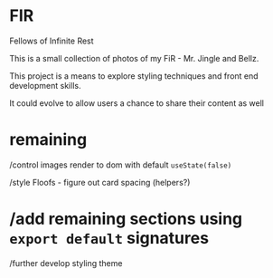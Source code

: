 # FIR
Fellows of Infinite Rest

This is a small collection of photos of my FiR - Mr. Jingle and Bellz.

This project is a means to explore styling techniques and front end development skills.

It could evolve to allow users a chance to share their content as well

# remaining
/control images render to dom with default `useState(false)`

/style Floofs - figure out card spacing (helpers?)

# /add remaining sections using `export default` signatures

/further develop styling theme
